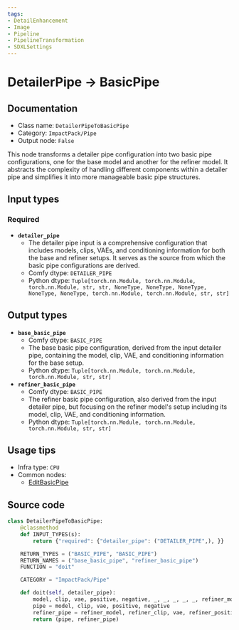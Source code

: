 ```yaml
---
tags:
- DetailEnhancement
- Image
- Pipeline
- PipelineTransformation
- SDXLSettings
---
```


# DetailerPipe -> BasicPipe
## Documentation
- Class name: `DetailerPipeToBasicPipe`
- Category: `ImpactPack/Pipe`
- Output node: `False`

This node transforms a detailer pipe configuration into two basic pipe configurations, one for the base model and another for the refiner model. It abstracts the complexity of handling different components within a detailer pipe and simplifies it into more manageable basic pipe structures.
## Input types
### Required
- **`detailer_pipe`**
    - The detailer pipe input is a comprehensive configuration that includes models, clips, VAEs, and conditioning information for both the base and refiner setups. It serves as the source from which the basic pipe configurations are derived.
    - Comfy dtype: `DETAILER_PIPE`
    - Python dtype: `Tuple[torch.nn.Module, torch.nn.Module, torch.nn.Module, str, str, NoneType, NoneType, NoneType, NoneType, NoneType, torch.nn.Module, torch.nn.Module, str, str]`
## Output types
- **`base_basic_pipe`**
    - Comfy dtype: `BASIC_PIPE`
    - The base basic pipe configuration, derived from the input detailer pipe, containing the model, clip, VAE, and conditioning information for the base setup.
    - Python dtype: `Tuple[torch.nn.Module, torch.nn.Module, torch.nn.Module, str, str]`
- **`refiner_basic_pipe`**
    - Comfy dtype: `BASIC_PIPE`
    - The refiner basic pipe configuration, also derived from the input detailer pipe, but focusing on the refiner model's setup including its model, clip, VAE, and conditioning information.
    - Python dtype: `Tuple[torch.nn.Module, torch.nn.Module, torch.nn.Module, str, str]`
## Usage tips
- Infra type: `CPU`
- Common nodes:
    - [EditBasicPipe](../../ComfyUI-Impact-Pack/Nodes/EditBasicPipe.md)



## Source code
```python
class DetailerPipeToBasicPipe:
    @classmethod
    def INPUT_TYPES(s):
        return {"required": {"detailer_pipe": ("DETAILER_PIPE",), }}

    RETURN_TYPES = ("BASIC_PIPE", "BASIC_PIPE")
    RETURN_NAMES = ("base_basic_pipe", "refiner_basic_pipe")
    FUNCTION = "doit"

    CATEGORY = "ImpactPack/Pipe"

    def doit(self, detailer_pipe):
        model, clip, vae, positive, negative, _, _, _, _, _, refiner_model, refiner_clip, refiner_positive, refiner_negative = detailer_pipe
        pipe = model, clip, vae, positive, negative
        refiner_pipe = refiner_model, refiner_clip, vae, refiner_positive, refiner_negative
        return (pipe, refiner_pipe)

```
